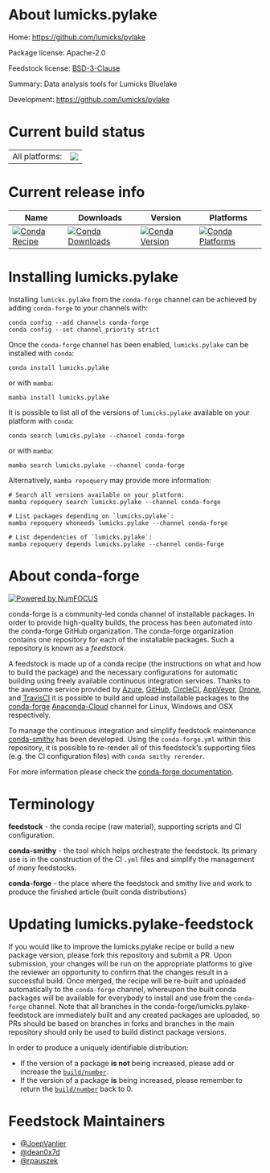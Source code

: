 About lumicks.pylake
====================

Home: https://github.com/lumicks/pylake

Package license: Apache-2.0

Feedstock license: [BSD-3-Clause](https://github.com/conda-forge/lumicks.pylake-feedstock/blob/main/LICENSE.txt)

Summary: Data analysis tools for Lumicks Bluelake

Development: https://github.com/lumicks/pylake

Current build status
====================


<table><tr><td>All platforms:</td>
    <td>
      <a href="https://dev.azure.com/conda-forge/feedstock-builds/_build/latest?definitionId=5223&branchName=main">
        <img src="https://dev.azure.com/conda-forge/feedstock-builds/_apis/build/status/lumicks.pylake-feedstock?branchName=main">
      </a>
    </td>
  </tr>
</table>

Current release info
====================

| Name | Downloads | Version | Platforms |
| --- | --- | --- | --- |
| [![Conda Recipe](https://img.shields.io/badge/recipe-lumicks.pylake-green.svg)](https://anaconda.org/conda-forge/lumicks.pylake) | [![Conda Downloads](https://img.shields.io/conda/dn/conda-forge/lumicks.pylake.svg)](https://anaconda.org/conda-forge/lumicks.pylake) | [![Conda Version](https://img.shields.io/conda/vn/conda-forge/lumicks.pylake.svg)](https://anaconda.org/conda-forge/lumicks.pylake) | [![Conda Platforms](https://img.shields.io/conda/pn/conda-forge/lumicks.pylake.svg)](https://anaconda.org/conda-forge/lumicks.pylake) |

Installing lumicks.pylake
=========================

Installing `lumicks.pylake` from the `conda-forge` channel can be achieved by adding `conda-forge` to your channels with:

```
conda config --add channels conda-forge
conda config --set channel_priority strict
```

Once the `conda-forge` channel has been enabled, `lumicks.pylake` can be installed with `conda`:

```
conda install lumicks.pylake
```

or with `mamba`:

```
mamba install lumicks.pylake
```

It is possible to list all of the versions of `lumicks.pylake` available on your platform with `conda`:

```
conda search lumicks.pylake --channel conda-forge
```

or with `mamba`:

```
mamba search lumicks.pylake --channel conda-forge
```

Alternatively, `mamba repoquery` may provide more information:

```
# Search all versions available on your platform:
mamba repoquery search lumicks.pylake --channel conda-forge

# List packages depending on `lumicks.pylake`:
mamba repoquery whoneeds lumicks.pylake --channel conda-forge

# List dependencies of `lumicks.pylake`:
mamba repoquery depends lumicks.pylake --channel conda-forge
```


About conda-forge
=================

[![Powered by
NumFOCUS](https://img.shields.io/badge/powered%20by-NumFOCUS-orange.svg?style=flat&colorA=E1523D&colorB=007D8A)](https://numfocus.org)

conda-forge is a community-led conda channel of installable packages.
In order to provide high-quality builds, the process has been automated into the
conda-forge GitHub organization. The conda-forge organization contains one repository
for each of the installable packages. Such a repository is known as a *feedstock*.

A feedstock is made up of a conda recipe (the instructions on what and how to build
the package) and the necessary configurations for automatic building using freely
available continuous integration services. Thanks to the awesome service provided by
[Azure](https://azure.microsoft.com/en-us/services/devops/), [GitHub](https://github.com/),
[CircleCI](https://circleci.com/), [AppVeyor](https://www.appveyor.com/),
[Drone](https://cloud.drone.io/welcome), and [TravisCI](https://travis-ci.com/)
it is possible to build and upload installable packages to the
[conda-forge](https://anaconda.org/conda-forge) [Anaconda-Cloud](https://anaconda.org/)
channel for Linux, Windows and OSX respectively.

To manage the continuous integration and simplify feedstock maintenance
[conda-smithy](https://github.com/conda-forge/conda-smithy) has been developed.
Using the ``conda-forge.yml`` within this repository, it is possible to re-render all of
this feedstock's supporting files (e.g. the CI configuration files) with ``conda smithy rerender``.

For more information please check the [conda-forge documentation](https://conda-forge.org/docs/).

Terminology
===========

**feedstock** - the conda recipe (raw material), supporting scripts and CI configuration.

**conda-smithy** - the tool which helps orchestrate the feedstock.
                   Its primary use is in the construction of the CI ``.yml`` files
                   and simplify the management of *many* feedstocks.

**conda-forge** - the place where the feedstock and smithy live and work to
                  produce the finished article (built conda distributions)


Updating lumicks.pylake-feedstock
=================================

If you would like to improve the lumicks.pylake recipe or build a new
package version, please fork this repository and submit a PR. Upon submission,
your changes will be run on the appropriate platforms to give the reviewer an
opportunity to confirm that the changes result in a successful build. Once
merged, the recipe will be re-built and uploaded automatically to the
`conda-forge` channel, whereupon the built conda packages will be available for
everybody to install and use from the `conda-forge` channel.
Note that all branches in the conda-forge/lumicks.pylake-feedstock are
immediately built and any created packages are uploaded, so PRs should be based
on branches in forks and branches in the main repository should only be used to
build distinct package versions.

In order to produce a uniquely identifiable distribution:
 * If the version of a package **is not** being increased, please add or increase
   the [``build/number``](https://docs.conda.io/projects/conda-build/en/latest/resources/define-metadata.html#build-number-and-string).
 * If the version of a package **is** being increased, please remember to return
   the [``build/number``](https://docs.conda.io/projects/conda-build/en/latest/resources/define-metadata.html#build-number-and-string)
   back to 0.

Feedstock Maintainers
=====================

* [@JoepVanlier](https://github.com/JoepVanlier/)
* [@dean0x7d](https://github.com/dean0x7d/)
* [@rpauszek](https://github.com/rpauszek/)

